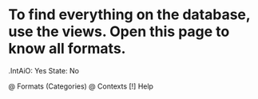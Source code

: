 # To find everything on the database, use the views. Open this page to know all formats.

.IntAiO: Yes
State: No

@	Formats (Categories)
@	Contexts
[!]	Help
